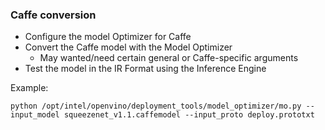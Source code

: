 ### Caffe conversion

- Configure the model Optimizer for Caffe
- Convert the Caffe model with the Model Optimizer
	- May wanted/need certain general or Caffe-specific arguments
- Test the model in the IR Format using the Inference Engine

Example: 

```
python /opt/intel/openvino/deployment_tools/model_optimizer/mo.py --input_model squeezenet_v1.1.caffemodel --input_proto deploy.prototxt
```